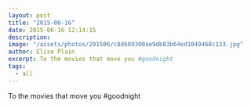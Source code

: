 ```yaml
---
layout: post
title: "2015-06-16"
date: 2015-06-16 12:14:15
description: 
image: "/assets/photos/201506/c8d689300ae9db83b64ed1049468c133.jpg"
author: Elise Plain
excerpt: To the movies that move you #goodnight
tags: 
  - all
---
```


To the movies that move you #goodnight
<p></p>
